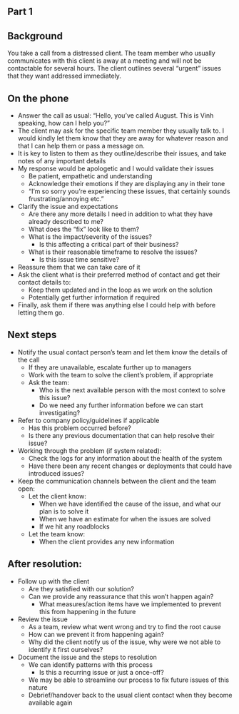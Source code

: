 ## Part 1

## Background

You take a call from a distressed client. The team member who usually communicates with this client is away at a meeting and will not be contactable for several hours. The client outlines several “urgent” issues that they want addressed immediately.

## On the phone

*   Answer the call as usual: “Hello, you’ve called August. This is Vinh speaking, how can I help you?”
*   The client may ask for the specific team member they usually talk to. I would kindly let them know that they are away for whatever reason and that I can help them or pass a message on.
*   It is key to listen to them as they outline/describe their issues, and take notes of any important details
*   My response would be apologetic and I would validate their issues
    *   Be patient, empathetic and understanding
    *   Acknowledge their emotions if they are displaying any in their tone
    *   “I’m so sorry you’re experiencing these issues, that certainly sounds frustrating/annoying etc.”
*   Clarify the issue and expectations
    *   Are there any more details I need in addition to what they have already described to me?
    *   What does the “fix” look like to them?
    *   What is the impact/severity of the issues?
        *   Is this affecting a critical part of their business?
    *   What is their reasonable timeframe to resolve the issues?
        *   Is this issue time sensitive?
*   Reassure them that we can take care of it
*   Ask the client what is their preferred method of contact and get their contact details to:
    *   Keep them updated and in the loop as we work on the solution
    *   Potentially get further information if required
*   Finally, ask them if there was anything else I could help with before letting them go.

## Next steps

*   Notify the usual contact person’s team and let them know the details of the call
    *   If they are unavailable, escalate further up to managers
    *   Work with the team to solve the client’s problem, if appropriate
    *   Ask the team:
        *   Who is the next available person with the most context to solve this issue?
        *   Do we need any further information before we can start investigating?
*   Refer to company policy/guidelines if applicable
    *   Has this problem occurred before?
    *   Is there any previous documentation that can help resolve their issue?
*   Working through the problem (if system related):
    *   Check the logs for any information about the health of the system
    *   Have there been any recent changes or deployments that could have introduced issues?
*   Keep the communication channels between the client and the team open:
    *   Let the client know:
        *   When we have identified the cause of the issue, and what our plan is to solve it
        *   When we have an estimate for when the issues are solved
        *   If we hit any roadblocks
    *   Let the team know:
        *   When the client provides any new information

## After resolution:

*   Follow up with the client
    *   Are they satisfied with our solution?
    *   Can we provide any reassurance that this won’t happen again?
        *   What measures/action items have we implemented to prevent this from happening in the future 
*   Review the issue
    *   As a team, review what went wrong and try to find the root cause
    *   How can we prevent it from happening again?
    *   Why did the client notify us of the issue, why were we not able to identify it first ourselves?
*   Document the issue and the steps to resolution
    *   We can identify patterns with this process
        *   Is this a recurring issue or just a once-off?
    *   We may be able to streamline our process to fix future issues of this nature
    *   Debrief/handover back to the usual client contact when they become available again
